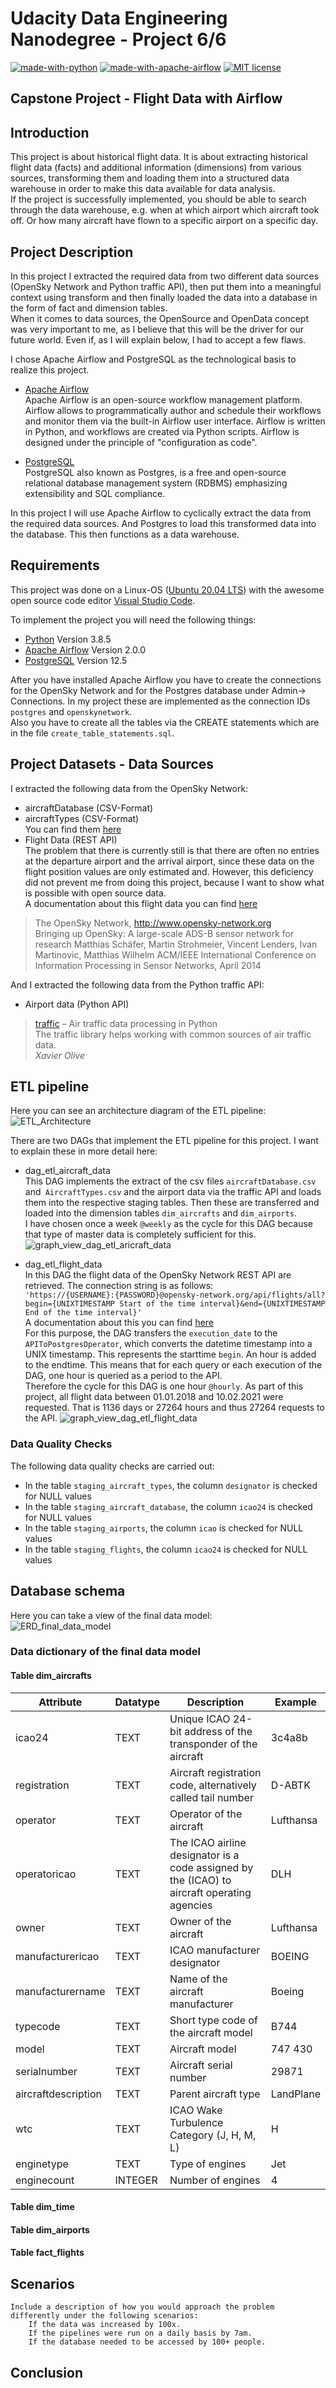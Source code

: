 # Udacity Data Engineering Nanodegree - Project 6/6
[![made-with-python](https://img.shields.io/badge/Made%20with-Python-1f425f.svg?style=flat-square&logo=python)](https://www.python.org/)
[![made-with-apache-airflow](https://img.shields.io/badge/Made%20with-Apache%20Airflow-blue.svg?logo=apache-airflow)](https://airflow.apache.org/)
[![MIT license](https://img.shields.io/badge/License-MIT-blue.svg?style=flat-square&logo=appveyor)](https://lbesson.mit-license.org/)

## Capstone Project - Flight Data with Airflow


## Introduction  

This project is about historical flight data. It is about extracting historical flight data (facts)
and additional information (dimensions) from various sources, transforming them and loading them into a structured
data warehouse in order to make this data available for data analysis.  
If the project is successfully implemented, you should be able to search through the data warehouse, e.g. when at which airport which aircraft took off. Or how many aircraft have flown to a specific airport on a specific day.


## Project Description

In this project I extracted the required data from two different data sources (OpenSky Network and Python traffic API), then put them into a meaningful context using transform and then finally loaded the data into a database in the form of fact and dimension tables.  
When it comes to data sources, the OpenSource and OpenData concept was very important to me, as I believe that this will be the driver for our future world. Even if, as I will explain below, I had to accept a few flaws.  

I chose Apache Airflow and PostgreSQL as the technological basis to realize this project.

- [Apache Airflow](https://airflow.apache.org/)  
Apache Airflow is an open-source workflow management platform. Airflow allows to programmatically author and schedule their workflows and monitor them via the built-in Airflow user interface. Airflow is written in Python, and workflows are created via Python scripts. Airflow is designed under the principle of "configuration as code".

- [PostgreSQL](https://www.postgresql.org/)  
PostgreSQL also known as Postgres, is a free and open-source relational database management system (RDBMS) emphasizing extensibility and SQL compliance.

In this project I will use Apache Airflow to cyclically extract the data from the required data sources. And Postgres to load this transformed data into the database. This then functions as a data warehouse.

## Requirements

This project was done on a Linux-OS ([Ubuntu 20.04 LTS](https://ubuntu.com/download/desktop)) with the awesome open source code editor [Visual Studio Code](https://code.visualstudio.com/).

To implement the project you will need the following things:

- [Python](https://www.python.org/) Version 3.8.5
- [Apache Airflow](https://airflow.apache.org/) Version 2.0.0
- [PostgreSQL](https://www.postgresql.org/) Version 12.5

After you have installed Apache Airflow you have to create the connections for the OpenSky Network and for the Postgres database under Admin-> Connections. In my project these are implemented as the connection IDs `postgres` and `openskynetwork`.  
Also you have to create all the tables via the CREATE statements which are in the file `create_table_statements.sql`.

## Project Datasets - Data Sources

I extracted the following data from the OpenSky Network:
- aircraftDatabase (CSV-Format)
- aircraftTypes (CSV-Format)  
You can find them [here](https://opensky-network.org/datasets/metadata/)
- Flight Data (REST API)  
The problem that there is currently still is that there are often no entries at the departure airport and the arrival airport, since these data on the flight position values ​​are only estimated and. However, this deficiency did not prevent me from doing this project, because I want to show what is possible with open source data.  
A documentation about this flight data you can find [here](https://opensky-network.org/apidoc/rest.html#id6)


> The OpenSky Network, http://www.opensky-network.org  
>Bringing up OpenSky: A large-scale ADS-B sensor network for research 
>Matthias Schäfer, Martin Strohmeier, Vincent Lenders, Ivan Martinovic, Matthias Wilhelm
>ACM/IEEE International Conference on Information Processing in Sensor Networks, April 2014

And I extracted the following data from the Python traffic API:
- Airport data (Python API)

> [traffic](https://traffic-viz.github.io/index.html) – Air traffic data processing in Python  
> The traffic library helps working with common sources of air traffic data.  
> <cite>Xavier Olive</cite>  


## ETL pipeline

Here you can see an architecture diagram of the ETL pipeline:  
![ETL_Architecture](https://user-images.githubusercontent.com/32474126/108607653-eb63ca00-73c1-11eb-92ef-6ab3011a400a.png)

There are two DAGs that implement the ETL pipeline for this project. I want to explain these in more detail here:
- dag_etl_aircraft_data  
  This DAG implements the extract of the csv files `aircraftDatabase.csv` and` AircraftTypes.csv` and the airport data via the traffic API and loads them into the respective staging tables. Then these are transferred and loaded into the dimension tables `dim_aircrafts` and `dim_airports`.  
  I have chosen once a week `@weekly` as the cycle for this DAG because that type of master data is completely sufficient for this.
  ![graph_view_dag_etl_aricraft_data](https://user-images.githubusercontent.com/32474126/108609066-b197c100-73cb-11eb-836a-4b83b4dcfa99.png)

- dag_etl_flight_data  
  In this DAG the flight data of the OpenSky Network REST API are retrieved. The connection string is as follows:  
  `'https://{USERNAME}:{PASSWORD}@opensky-network.org/api/flights/all?begin={UNIXTIMESTAMP Start of the time interval}&end={UNIXTIMESTAMP End of the time interval}'`  
  A documentation about this you can find [here](https://opensky-network.org/apidoc/rest.html#flights-in-time-interval)  
  For this purpose, the DAG transfers the `execution_date` to the `APIToPostgresOperator`, which converts the datetime timestamp into a UNIX timestamp. This represents the starttime `begin`. An hour is added to the endtime. This means that for each query or each execution of the DAG, one hour is queried as a period to the API.  
  Therefore the cycle for this DAG is one hour `@hourly`.
  As part of this project, all flight data between 01.01.2018 and 10.02.2021 were requested. That is 1136 days or 27264 hours and thus 27264 requests to the API.
  ![graph_view_dag_etl_flight_data](https://user-images.githubusercontent.com/32474126/108608300-6b8c2e80-73c6-11eb-8592-b1b0af6b64fb.png)


### Data Quality Checks
The following data quality checks are carried out:
- In the table `staging_aircraft_types`, the column `designator` is checked for NULL values
- In the table `staging_aircraft_database`, the column `icao24` is checked for NULL values
- In the table `staging_airports`, the column `icao` is checked for NULL values
- In the table `staging_flights`, the column `icao24` is checked for NULL values


## Database schema
Here you can take a view of the final data model:  
![ERD_final_data_model](https://user-images.githubusercontent.com/32474126/108609629-78615000-73cf-11eb-91d7-9ad2363420b2.png)


### Data dictionary of the final data model

#### Table dim_aircrafts
| Attribute           | Datatype | Description                                                                                 | Example   |
|---------------------|----------|---------------------------------------------------------------------------------------------|-----------|
| icao24              | TEXT     | Unique ICAO 24-bit address of the transponder of the aircraft                               | 3c4a8b    |
| registration        | TEXT     | Aircraft registration code, alternatively called tail number                                | D-ABTK    |
| operator            | TEXT     | Operator of the aircraft                                                                    | Lufthansa |
| operatoricao        | TEXT     | The ICAO airline designator is a code assigned by the (ICAO) to aircraft operating agencies | DLH       |
| owner               | TEXT     | Owner of the aircraft                                                                       | Lufthansa |
| manufacturericao    | TEXT     | ICAO manufacturer designator                                                                | BOEING    |
| manufacturername    | TEXT     | Name of the aircraft manufacturer                                                           | Boeing    |
| typecode            | TEXT     | Short type code of the aircraft model                                                       | B744      |
| model               | TEXT     | Aircraft model                                                                              | 747 430   |
| serialnumber        | TEXT     | Aircraft serial number                                                                      | 29871     |
| aircraftdescription | TEXT     | Parent aircraft type                                                                        | LandPlane |
| wtc                 | TEXT     | ICAO Wake Turbulence Category (J, H, M, L)                                                  | H         |
| enginetype          | TEXT     | Type of engines                                                                             | Jet       |
| enginecount         | INTEGER  | Number of engines                                                                           | 4         |

#### Table dim_time


#### Table dim_airports


#### Table fact_flights
    
## Scenarios
    Include a description of how you would approach the problem differently under the following scenarios:
        If the data was increased by 100x.
        If the pipelines were run on a daily basis by 7am.
        If the database needed to be accessed by 100+ people.

## Conclusion